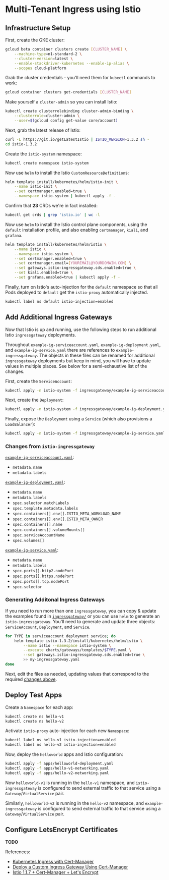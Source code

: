 # Multi-Tenant Ingress using Istio

## Infrastructure Setup

First, create the GKE cluster:

```bash
gcloud beta container clusters create [CLUSTER_NAME] \
    --machine-type=n1-standard-2 \
    --cluster-version=latest \
    --enable-stackdriver-kubernetes --enable-ip-alias \
    --scopes cloud-platform
```

Grab the cluster credentials - you'll need them for `kubectl` commands to work:

```bash
gcloud container clusters get-credentials [CLUSTER_NAME]
```

Make yourself a `cluster-admin` so you can install Istio:

```bash
kubectl create clusterrolebinding cluster-admin-binding \
    --clusterrole=cluster-admin \
    --user=$(gcloud config get-value core/account)
```

Next, grab the latest release of Istio:

```bash
curl -L https://git.io/getLatestIstio | ISTIO_VERSION=1.3.2 sh -
cd istio-1.3.2
```

Create the `istio-system` namespace:

```bash
kubectl create namespace istio-system
```

Now use `helm` to install the Istio `CustomResourceDefinition`s:

```bash
helm template install/kubernetes/helm/istio-init \
    --name istio-init \
    --set certmanager.enabled=true \
    --namespace istio-system | kubectl apply -f -
```

Confirm that **23** CRDs we're in fact installed:

```bash
kubectl get crds | grep 'istio.io' | wc -l
```

Now use `helm` to install the Istio control plane components, using the `default` installation profile, and also enabling `certmanager`, `kiali`, and `grafana`.

```bash
helm template install/kubernetes/helm/istio \
    --name istio \
    --namespace istio-system \
    --set certmanager.enabled=true \
    --set certmanager.email=[YOUREMAIL@YOURDOMAIN.COM] \
    --set gateways.istio-ingressgateway.sds.enabled=true \
    --set kiali.enabled=true \
    --set grafana.enabled=true | kubectl apply -f -
```

Finally, turn on Istio's auto-injection for the `default` namespace so that all Pods deployed to `default` get the `istio-proxy` automatically injected.

```bash
kubectl label ns default istio-injection=enabled
```

## Add Additional Ingress Gateways

Now that Istio is up and running, use the following steps to run additional Istio `ingressgateway` deployments.

Throughout `example-ig-serviceaccount.yaml`, `example-ig-deployment.yaml`, and `example-ig-service.yaml` there are references to `example-ingressgateway`. The objects in these files can be renamed for additional `ingressgateway` deployments but keep in mind, you will have to update values in multiple places. See below for a semi-exhaustive list of the changes.

First, create the `ServiceAccount`:

```bash
kubectl apply -n istio-system -f ingressgateway/example-ig-serviceaccount.yaml
```

Next, create the `Deployment`:

```bash
kubectl apply -n istio-system -f ingressgateway/example-ig-deployment.yaml
```

Finally, expose the `Deployment` using a `Service` (which also provisions a `LoadBalancer`):

```bash
kubectl apply -n istio-system -f ingressgateway/example-ig-service.yaml
```

### Changes from `istio-ingressgateway`

[`example-ig-serviceaccount.yaml`](/ingressgateway/example-ig-serviceaccount.yaml):
- `metadata.name`
- `metadata.labels`

[`example-ig-deployment.yaml`](/ingressgateway/example-ig-deployment.yaml):
- `metadata.name`
- `metadata.labels`
- `spec.selector.matchLabels`
- `spec.template.metadata.labels`
- `spec.containers[].env[].ISTIO_META_WORKLOAD_NAME`
- `spec.containers[].env[].ISTIO_META_OWNER`
- `spec.containers[].name`
- `spec.containers[].volumeMounts[]`
- `spec.serviceAccountName`
- `spec.volumes[]`

[`example-ig-service.yaml`](/ingressgateway/example-ig-service.yaml):
- `metadata.name`
- `metadata.labels`
- `spec.ports[].http2.nodePort`
- `spec.ports[].https.nodePort`
- `spec.ports[].tcp.nodePort`
- `spec.selector`

### Generating Additonal Ingress Gateways

If you need to run more than one `ingressgateway`, you can copy & update the examples found in [`ingressgateway/`](/ingressgateway) or you can use `helm` to generate an `istio-ingressgateway`. You'll need to generate and update three objects: `ServiceAccount`, `Deployment`, and `Service`.

```bash
for TYPE in serviceaccount deployment service; do
    helm template istio-1.3.2/install/kubernetes/helm/istio \
        --name istio --namespace istio-system \
        --execute charts/gateways/templates/$TYPE.yaml \
        --set gateways.istio-ingressgateway.sds.enabled=true \
        >> my-ingressgateway.yaml
done
```

Next, edit the files as needed, updating values that correspond to the required [changes above](#changes-from-istio-ingressgateway).

## Deploy Test Apps

Create a `Namespace` for each app:

```bash
kubectl create ns hello-v1
kubectl create ns hello-v2
```

Activate `istio-proxy` auto-injection for each new `Namespace`:

```bash
kubectl label ns hello-v1 istio-injection=enabled
kubectl label ns hello-v2 istio-injection=enabled
```

Now, deploy the `helloworld` apps and Istio configuration:

```bash
kubectl apply -f apps/helloworld-deployment.yaml
kubectl apply -f apps/hello-v1-networking.yaml
kubectl apply -f apps/hello-v2-networking.yaml
```

Now `helloworld-v1` is running in the `hello-v1` namespace, and `istio-ingressgateway` is configured to send external traffic to that service using a `Gateway`/`VirtualService` pair. 

Similarly, `helloworld-v2` is running in the `hello-v2` namespace, and `example-ingressgateway` is configured to send external traffic to that service using a `Gateway`/`VirtualService` pair. 

## Configure LetsEncrypt Certificates

**TODO**

References:
- [Kubernetes Ingress with Cert-Manager](https://istio.io/docs/tasks/traffic-management/ingress/ingress-certmgr/)
- [Deploy a Custom Ingress Gateway Using Cert-Manager](https://istio.io/blog/2019/custom-ingress-gateway/)
- [Istio 1.1.7 + Cert-Manager + Let's Encrypt](https://medium.com/@prune998/istio-1-1-7-lets-encrypt-working-9100cea9f503)
